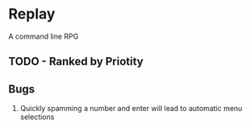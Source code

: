 # Replay

A command line RPG

## TODO - Ranked by Priotity

## Bugs
1. Quickly spamming a number and enter will lead to automatic menu selections


